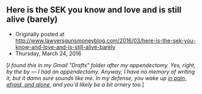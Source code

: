 ## Here is the SEK you know and love and is still alive (barely)

 * Originally posted at http://www.lawyersgunsmoneyblog.com/2016/03/here-is-the-sek-you-know-and-love-and-is-still-alive-barely
 * Thursday, March 24, 2016

[_I found this in my Gmail "Drafts" folder after my appendectomy. Yes, right, by the by — I had an appendectomy. Anyway, I have no memory of writing it, but it damn sure sounds like me. In my defense, you wake up [in pain, afraid, and alone](https://www.youtube.com/watch?v=BDLX5c6FymE), and you'd likely be a bit ornery too._]